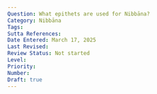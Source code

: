 ```yaml
---
Question: What epithets are used for Nibbāna?
Category: Nibbāna
Tags:
Sutta References:
Date Entered: March 17, 2025
Last Revised:
Review Status: Not started
Level: 
Priority: 
Number: 
Draft: true
---
```

